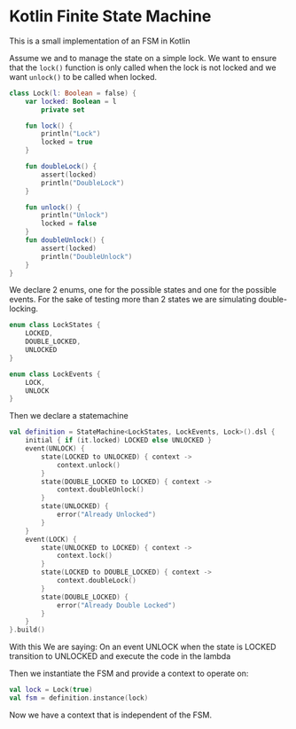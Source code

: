 # Kotlin Finite State Machine

This is a small implementation of an FSM in Kotlin

Assume we and to manage the state on a simple lock.
We want to ensure that the `lock()` function is only called when the lock is not locked and we want `unlock()` to be called when locked.

```kotlin
class Lock(l: Boolean = false) {
    var locked: Boolean = l
        private set

    fun lock() {
        println("Lock")
        locked = true
    }

    fun doubleLock() {
        assert(locked)
        println("DoubleLock")
    }

    fun unlock() {
        println("Unlock")
        locked = false
    }
    fun doubleUnlock() {
        assert(locked)
        println("DoubleUnlock")
    }
}
```
We declare 2 enums, one for the possible states and one for the possible events.
For the sake of testing more than 2 states we are simulating double-locking.

```kotlin
enum class LockStates {
    LOCKED,
    DOUBLE_LOCKED,
    UNLOCKED
}

enum class LockEvents {
    LOCK,
    UNLOCK
}
```

Then we declare a statemachine
```kotlin
val definition = StateMachine<LockStates, LockEvents, Lock>().dsl {
    initial { if (it.locked) LOCKED else UNLOCKED }
    event(UNLOCK) {
        state(LOCKED to UNLOCKED) { context ->
            context.unlock()
        }
        state(DOUBLE_LOCKED to LOCKED) { context ->
            context.doubleUnlock()
        }
        state(UNLOCKED) {
            error("Already Unlocked")
        }
    }
    event(LOCK) {
        state(UNLOCKED to LOCKED) { context ->
            context.lock()
        }
        state(LOCKED to DOUBLE_LOCKED) { context ->
            context.doubleLock()
        }
        state(DOUBLE_LOCKED) {
            error("Already Double Locked")
        }
    }
}.build()
```
With this We are saying:
On an event UNLOCK when the state is LOCKED transition to UNLOCKED and execute the code in the lambda 

Then we instantiate the FSM and provide a context to operate on:

```kotlin
val lock = Lock(true)
val fsm = definition.instance(lock)
```

Now we have a context that is independent of the FSM. 

